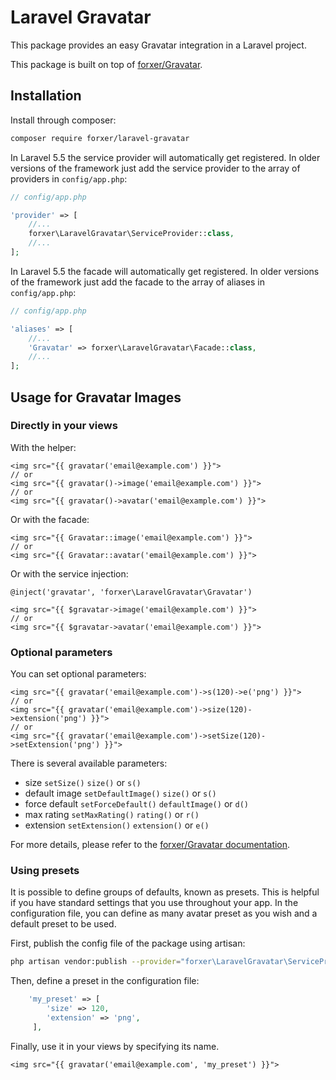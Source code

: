 Laravel Gravatar
================

This package provides an easy Gravatar integration in a Laravel project.

This package is built on top of [forxer/Gravatar](https://github.com/forxer/gravatar).

Installation
------------

Install through composer:

```sh
composer require forxer/laravel-gravatar
```

In Laravel 5.5 the service provider will automatically get registered.
In older versions of the framework just add the service provider
to the array of providers in `config/app.php`:

```php
// config/app.php

'provider' => [
    //...
    forxer\LaravelGravatar\ServiceProvider::class,
    //...
];
```

In Laravel 5.5 the facade will automatically get registered.
In older versions of the framework just add the facade
to the array of aliases in `config/app.php`:

```php
// config/app.php

'aliases' => [
    //...
    'Gravatar' => forxer\LaravelGravatar\Facade::class,
    //...
];
```

Usage for Gravatar Images
-------------------------

### Directly in your views

With the helper:

```blade
<img src="{{ gravatar('email@example.com') }}">
// or
<img src="{{ gravatar()->image('email@example.com') }}">
// or
<img src="{{ gravatar()->avatar('email@example.com') }}">
```

Or with the facade:

```blade
<img src="{{ Gravatar::image('email@example.com') }}">
// or
<img src="{{ Gravatar::avatar('email@example.com') }}">
```

Or with the service injection:

```blade
@inject('gravatar', 'forxer\LaravelGravatar\Gravatar')

<img src="{{ $gravatar->image('email@example.com') }}">
// or
<img src="{{ $gravatar->avatar('email@example.com') }}">
```

### Optional parameters

You can set optional parameters:

```blade
<img src="{{ gravatar('email@example.com')->s(120)->e('png') }}">
// or
<img src="{{ gravatar('email@example.com')->size(120)->extension('png') }}">
// or
<img src="{{ gravatar('email@example.com')->setSize(120)->setExtension('png') }}">
```

There is several available parameters:

- size `setSize()` `size()` or `s()`
- default image `setDefaultImage()` `size()` or `s()`
- force default `setForceDefault()` `defaultImage()` or `d()`
- max rating `setMaxRating()` `rating()` or `r()`
- extension `setExtension()` `extension()` or `e()`

For more details, please refer to the [forxer/Gravatar documentation](https://github.com/forxer/gravatar#optional-parameters).

### Using presets

It is possible to define groups of defaults, known as presets. This is helpful if you have standard settings that you use throughout your app. In the configuration file, you can define as many avatar preset as you wish and a default preset to be used.

First, publish the config file of the package using artisan:

```sh
php artisan vendor:publish --provider="forxer\LaravelGravatar\ServiceProvider"
```

Then, define a preset in the configuration file:

```php
    'my_preset' => [
        'size' => 120,
        'extension' => 'png',
     ],
```

Finally, use it in your views by specifying its name.

```blade
<img src="{{ gravatar('email@example.com', 'my_preset') }}">
```


